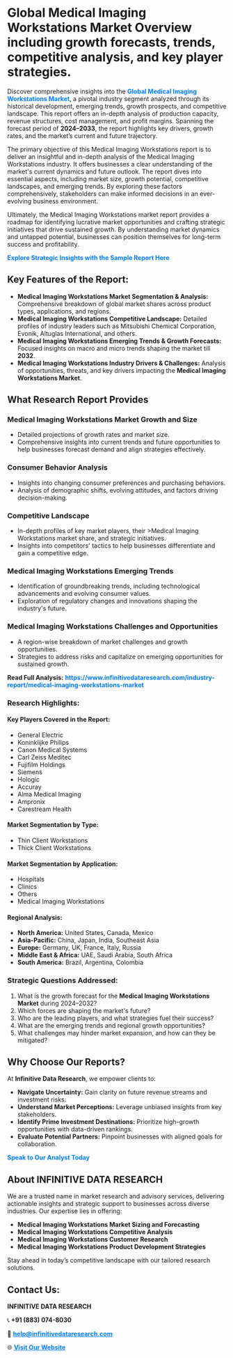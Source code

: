 <h1>Global Medical Imaging Workstations Market Overview including growth forecasts, trends, competitive analysis, and key player strategies.</h1>
<p>
Discover comprehensive insights into the 
<a href="https://www.infinitivedataresearch.com/industry-report/medical-imaging-workstations-market" rel="dofollow" style="color: #007BFF; text-decoration: none;"><strong>Global Medical Imaging Workstations Market</strong></a>, a pivotal industry segment analyzed through its historical development, emerging trends, growth prospects, and competitive landscape. This report offers an in-depth analysis of production capacity, revenue structures, cost management, and profit margins. Spanning the forecast period of <strong>2024–2033</strong>, the report highlights key drivers, growth rates, and the market’s current and future trajectory.
</p>
<p>
The primary objective of this Medical Imaging Workstations report is to deliver an insightful and in-depth analysis of the Medical Imaging Workstations industry. It offers businesses a clear understanding of the market's current dynamics and future outlook. The report dives into essential aspects, including market size, growth potential, competitive landscapes, and emerging trends. By exploring these factors comprehensively, stakeholders can make informed decisions in an ever-evolving business environment.
</p>
<p>
Ultimately, the Medical Imaging Workstations market report provides a roadmap for identifying lucrative market opportunities and crafting strategic initiatives that drive sustained growth. By understanding market dynamics and untapped potential, businesses can position themselves for long-term success and profitability.
</p>
<p>
<a href="https://www.infinitivedataresearch.com/request-sample/reportId=112100" style="color: #007BFF; text-decoration: none;"><strong>Explore Strategic Insights with the Sample Report Here</strong></a>
</p>

<h2>Key Features of the Report:</h2>
<ul>
<li><strong>Medical Imaging Workstations Market Segmentation & Analysis:</strong> Comprehensive breakdown of global market shares across product types, applications, and regions.</li>
<li><strong>Medical Imaging Workstations Competitive Landscape:</strong> Detailed profiles of industry leaders such as Mitsubishi Chemical Corporation, Evonik, Altuglas International, and others.</li>
<li><strong>Medical Imaging Workstations Emerging Trends & Growth Forecasts:</strong> Focused insights on macro and micro trends shaping the market till <strong>2032</strong>.</li>
<li><strong>Medical Imaging Workstations Industry Drivers & Challenges:</strong> Analysis of opportunities, threats, and key drivers impacting the <strong>Medical Imaging Workstations Market</strong>.</li>
</ul>

<h2>What Research Report Provides</h2>
<h3>Medical Imaging Workstations Market Growth and Size</h3>
<ul>
<li>Detailed projections of growth rates and market size.</li>
<li>Comprehensive insights into current trends and future opportunities to help businesses forecast demand and align strategies effectively.</li>
</ul>

<h3>Consumer Behavior Analysis</h3>
<ul>
<li>Insights into changing consumer preferences and purchasing behaviors.</li>
<li>Analysis of demographic shifts, evolving attitudes, and factors driving decision-making.</li>
</ul>

<h3>Competitive Landscape</h3>
<ul>
<li>In-depth profiles of key market players, their >Medical Imaging Workstations market share, and strategic initiatives.</li>
<li>Insights into competitors' tactics to help businesses differentiate and gain a competitive edge.</li>
</ul>

<h3>Medical Imaging Workstations Emerging Trends</h3>
<ul>
<li>Identification of groundbreaking trends, including technological advancements and evolving consumer values.</li>
<li>Exploration of regulatory changes and innovations shaping the industry's future.</li>
</ul>

<h3>Medical Imaging Workstations Challenges and Opportunities</h3>
<ul>
<li>A region-wise breakdown of market challenges and growth opportunities.</li>
<li>Strategies to address risks and capitalize on emerging opportunities for sustained growth.</li>
</ul>
<p><strong>Read Full Analysis:</strong> <a href="https://www.infinitivedataresearch.com/industry-report/medical-imaging-workstations-market" rel="dofollow" style="color: #007BFF; text-decoration: none;"><strong>https://www.infinitivedataresearch.com/industry-report/medical-imaging-workstations-market</strong></a></p>
<h3>Research Highlights:</h3>
<h4>Key Players Covered in the Report:</h4>
<ul><li>General Electric</li><li>Koninklijke Philips</li><li>Canon Medical Systems</li><li>Carl Zeiss Meditec</li><li>Fujifilm Holdings</li><li>Siemens</li><li>Hologic</li><li>Accuray</li><li>Alma Medical Imaging</li><li>Ampronix</li><li>Carestream Health</li></ul>
<h4>Market Segmentation by Type:</h4>
<ul><li>Thin Client Workstations</li><li>Thick Client Workstations</li></ul>
<h4>Market Segmentation by Application:</h4>
<ul><li>Hospitals</li><li>Clinics</li><li>Others</li><li>Medical Imaging Workstations</li></ul>

<h4>Regional Analysis:</h4>
<ul>
<li><strong>North America:</strong> United States, Canada, Mexico</li>
<li><strong>Asia-Pacific:</strong> China, Japan, India, Southeast Asia</li>
<li><strong>Europe:</strong> Germany, UK, France, Italy, Russia</li>
<li><strong>Middle East & Africa:</strong> UAE, Saudi Arabia, South Africa</li>
<li><strong>South America:</strong> Brazil, Argentina, Colombia</li>
</ul>

<h3>Strategic Questions Addressed:</h3>
<ol>
<li>What is the growth forecast for the <strong>Medical Imaging Workstations Market</strong> during 2024–2032?</li>
<li>Which forces are shaping the market's future?</li>
<li>Who are the leading players, and what strategies fuel their success?</li>
<li>What are the emerging trends and regional growth opportunities?</li>
<li>What challenges may hinder market expansion, and how can they be mitigated?</li>
</ol>

<h2>Why Choose Our Reports?</h2>
<p>At <strong>Infinitive Data Research</strong>, we empower clients to:</p>
<ul>
<li><strong>Navigate Uncertainty:</strong> Gain clarity on future revenue streams and investment risks.</li>
<li><strong>Understand Market Perceptions:</strong> Leverage unbiased insights from key stakeholders.</li>
<li><strong>Identify Prime Investment Destinations:</strong> Prioritize high-growth opportunities with data-driven rankings.</li>
<li><strong>Evaluate Potential Partners:</strong> Pinpoint businesses with aligned goals for collaboration.</li>
</ul>
<p><a href="https://www.infinitivedataresearch.com/industry-report/medical-imaging-workstations-market" rel="dofollow" style="color: #007BFF; text-decoration: none;"><strong>Speak to Our Analyst Today</strong></a></p>

<h2>About INFINITIVE DATA RESEARCH</h2>
<p>We are a trusted name in market research and advisory services, delivering actionable insights and strategic support to businesses across diverse industries. Our expertise lies in offering:</p>
<ul>
<li><strong>Medical Imaging Workstations Market Sizing and Forecasting</strong></li>
<li><strong>Medical Imaging Workstations Competitive Analysis</strong></li>
<li><strong>Medical Imaging Workstations Customer Research</strong></li>
<li><strong>Medical Imaging Workstations Product Development Strategies</strong></li>
</ul>
<p>Stay ahead in today’s competitive landscape with our tailored research solutions.</p>

<h2>Contact Us:</h2>
<p><strong>INFINITIVE DATA RESEARCH</strong></p>
<p>📞 <strong>+91 (883) 074-8030</strong></p>
<p>📧 <strong><a href="mailto:help@infinitivedataresearch.com" style="color: #007BFF;">help@infinitivedataresearch.com</a></strong></p>
<p>🌐 <strong><a href="https://www.infinitivedataresearch.com" rel="dofollow" style="color: #007BFF;">Visit Our Website</a></strong></p>